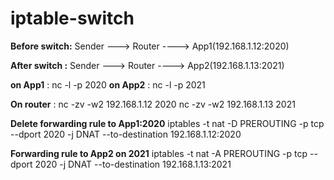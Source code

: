 # iptable-switch

**Before switch:**  Sender ---> Router ----> App1(192.168.1.12:2020)

**After switch :**  Sender ---> Router ----> App2(192.168.1.13:2021)


**on App1**   : nc -l -p 2020
**on App2**   : nc -l -p 2021

**On router** : 
nc -zv -w2 192.168.1.12 2020
nc -zv -w2 192.168.1.13 2021



 **Delete forwarding rule to App1:2020**
iptables -t nat -D PREROUTING -p tcp --dport 2020 -j DNAT --to-destination 192.168.1.12:2020

 **Forwarding rule to App2 on 2021**
iptables -t nat -A PREROUTING -p tcp --dport 2020 -j DNAT --to-destination 192.168.1.13:2021

